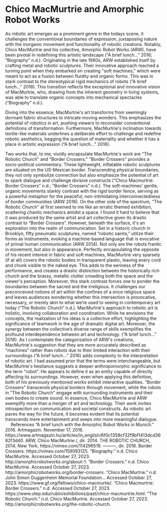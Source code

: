 # Chico MacMurtrie and Amorphic Robot Works
<p>As robotic art emerges as a prominent genre in the todays scene, it challenges the conventional boundaries of expression, juxtaposing nature with the inorganic movement and functionality of robotic creations. Notably, Chico MacMurtrie and his collective, Amorphic Robot Works (ARW), have been pivotal in redefining this artistic landscape (“A brief lunch…” 2016; “Biography” n.d.).
Originating in the late 1980s, ARW established itself by crafting metal and robotic sculptures. Their innovative approach reached a turning point when they embarked on creating "soft machines," which were meant to act as a fusion between fluidity and organic forms. This was in stark contrast to the stereotypical rigid mechanics of robots (“A brief lunch…” 2016). This transition reflects the exceptional and innovative vision of MacMurtrie, who, drawing from the inherent geometry in living systems, was able to translate organic concepts into mechanical spectacles (“Biography” n.d.).</p>
<p>Diving into the essence, MacMurtrie's art transforms from seemingly dormant fabric structures to intricate moving wonders. This emphasizes the potential of robotics in art, pushing viewers to reconsider conventional definitions of transformation. Furthermore, MacMurtrie's inclination towards textile-like materials underlines a deliberate effort to challenge and redefine robotic aesthetics, begging the question of materiality and whether it has a place in artistic expression (“A brief lunch…” 2016).</p>
Two works that, to me, vividly encapsulate MacMurtrie's work are "The Robotic Church" and "Border Crossers." "Border Crossers" provides a socio-political commentary. These lightweight, inflatable robotic sculptures are situated on the US-Mexican border. Transcending physical boundaries, they not only symbolize connection but also emphasize the potential of art to spark dialogue and challenge divisive constructs (“Chico Macmurtrie: Border Crossers” n.d.; “Border Crossers” n.d.). The soft-machines' gentle, organic movements starkly contrast with the rigid border fence, serving as a powerful metaphor for the peaceful, non-intimidating interconnectedness of border communities (ARW 2016).
On the other side of the spectrum, "The Robotic Church" at first seemed to me like an erratic themed exhibition, scattering chaotic mechanics amidst a space. I found it hard to believe that it was produced by the same artist and art collective given its drastic contrast to “Border Crossers”. However, beneath the surface, it's an exploration into the realm of communication. Set in a historic church in Brooklyn, fifty pneumatic sculptures, named “robotic saints,” utilize their forms as instruments, evoking a machine-based language that is evocative of primal human communication (ARW 2014). Not only are the robots frantic in movement, but also in appearance. Perfectly encapsulating the opposite of his recent interest in fabric and soft machines, MacMurtrie very sparsely (if at all) covers the robotic bodies in transparent plastic, leaving every cord and chunk visible to the naked eye. This adds to the eeriness of the performance, and creates a drastic distinction between the historically rich church and the brassy, metallic clutter crowding both the space and the viewer's perception. Moreover, this stark contrast forces one to ponder the boundaries between the sacred and the irreligious. It challenges our preconceived notions of art within the confines of a once religious space and leaves audiences wondering whether this intersection is provocative, necessary, or merely akin to what we’re used to seeing in contemporary art today (“The Robotic Church” n.d.).
MacMurtrie's approach to robotic art is holistic, involving collaboration and coordination. While he envisions the concepts, the realization of his ideas is a collective effort, highlighting the significance of teamwork in the age of dramatic digital art. Moreover, the synergy between the collective’s diverse range of skills exemplifies the profound interdependence between art and technology. (“A brief lunch…” 2016).
As I contemplate the categorization of ARW's creations, MacMurtrie's suggestion that they are more accurately described as "machines" rather than robots due to their limited interaction with their surroundings (“A brief lunch…” 2016) adds complexity to the interpretation of robotic art. I had assumed prior that the terms were interchangeable, but MacMurtrie's hesitance suggests a deeper anthropomorphic significance to the term "robot". He appears to define it as an entity capable of directly affecting its surroundings. However, even when applying this definition, both of his previously mentioned works exhibit interactive qualities. "Border Crossers" transcends physical borders through movement, while the robots in "The Robotic Church" engage with surrounding instruments and their own bodies to create sound.
In essence, Chico MacMurtrie and ARW exemplify more than a merger of art and technology. Their work invites introspection on communication and societal constructs. As robotic art paves the way for the future, it becomes evident that its potential transcends mere entertainment and seeps into more meaningful dialogue.
 
References
“A brief lunch with the Amorphic Robot Works in Munich.” 2016. Artmagazin. November 17, 2016. https://www.artmagazin.hu/articles/in_english/6f0c1358cf32f9bf1413dcd3662f3dd0.
ARW, Chico MacMurtrie /, dir. 2014. THE ROBOTIC CHURCH, 2014, New York. https://vimeo.com/114296519.
———, dir. 2016. Border Crossers. https://vimeo.com/159093125.
“Biography.” n.d. Chico MacMurtrie. Accessed October 27, 2023. http://amorphicrobotworks.org/about-1.
“Border Crossers.” n.d. Chico MacMurtrie. Accessed October 27, 2023. http://amorphicrobotworks.org/border-crossers.
“Chico MacMurtrie.” n.d. John Simon Guggenheim Memorial Foundation... Accessed October 27, 2023. https://www.gf.org/fellows/chico-macmurtie/.
“Chico Macmurtrie: Border Crossers.” n.d. Accessed October 27, 2023. https://www.utep.edu/rubin/exhibitions/past/chico-macmurtrie.html.
“The Robotic Church.” n.d. Chico MacMurtrie. Accessed October 27, 2023. http://amorphicrobotworks.org/the-robotic-church.

